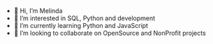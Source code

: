 - 👋 Hi, I’m Melinda
- 👀 I’m interested in SQL, Python and development
- 🌱 I’m currently learning Python and JavaScript
- 💞️ I’m looking to collaborate on OpenSource and NonProfit projects


<!---
mla121/mla121 is a ✨ special ✨ repository because its `README.md` (this file) appears on your GitHub profile.
You can click the Preview link to take a look at your changes.
--->
